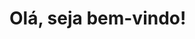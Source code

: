 <h1>Olá, seja bem-vindo!</h1>
<br>

<br>
<br>
<br>





<!---
djon4thaN/djon4thaN is a ✨ special ✨ repository because its `README.md` (this file) appears on your GitHub profile.
You can click the Preview link to take a look at your changes.
--->
